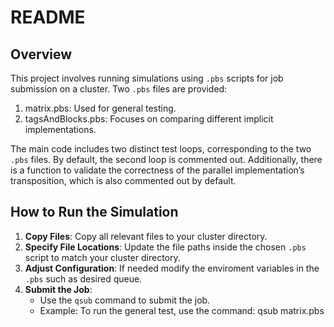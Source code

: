 # README

## Overview

This project involves running simulations using `.pbs` scripts for job submission on a cluster. Two `.pbs` files are provided:

1. matrix.pbs: Used for general testing.
2. tagsAndBlocks.pbs: Focuses on comparing different implicit implementations.

The main code includes two distinct test loops, corresponding to the two `.pbs` files. By default, the second loop is commented out. Additionally, there is a function to validate the correctness of the parallel implementation’s transposition, which is also commented out by default.

## How to Run the Simulation

1. **Copy Files**: Copy all relevant files to your cluster directory.
2. **Specify File Locations**: Update the file paths inside the chosen `.pbs` script to match your cluster directory. 
3. **Adjust Configuration**: If needed modify the enviroment variables in the `.pbs` such as desired queue. 
4. **Submit the Job**:
   - Use the `qsub` command to submit the job.
   - Example: To run the general test, use the command:
     qsub matrix.pbs
